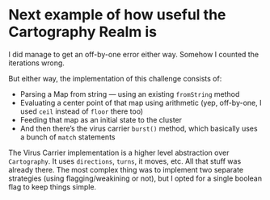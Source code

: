 # Next example of how useful the Cartography Realm is

I did manage to get an off-by-one error either way. Somehow I counted the iterations wrong.

But either way, the implementation of this challenge consists of:

* Parsing a Map from string — using an existing `fromString` method
* Evaluating a center point of that map using arithmetic (yep, off-by-one, I used `ceil` instead of `floor` there too)
* Feeding that map as an initial state to the cluster
* And then there’s the virus carrier `burst()` method, which basically uses a bunch of `match` statements

The Virus Carrier implementation is a higher level abstraction over `Cartography`. It uses
`directions`, `turns`, it moves, etc. All that stuff was already there. The most complex thing
was to implement two separate strategies (using flagging/weakining or not), but I opted for
a single boolean flag to keep things simple.